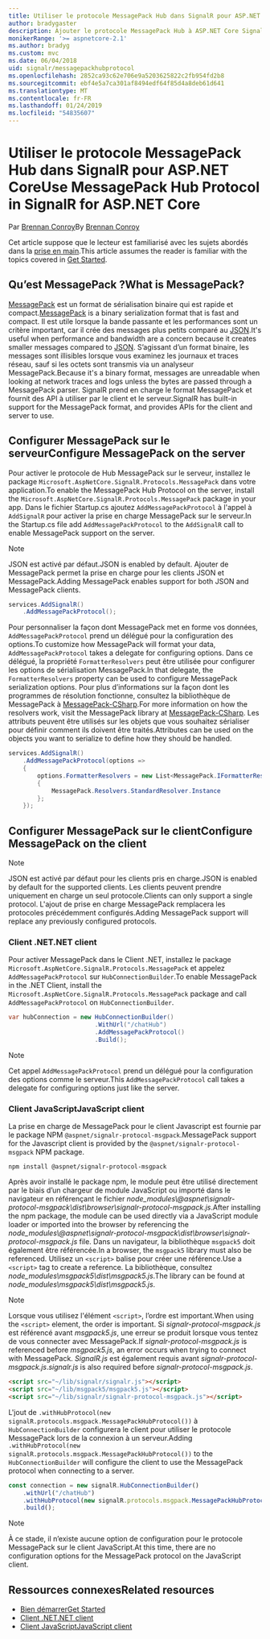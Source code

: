```yaml
---
title: Utiliser le protocole MessagePack Hub dans SignalR pour ASP.NET Core
author: bradygaster
description: Ajouter le protocole MessagePack Hub à ASP.NET Core SignalR.
monikerRange: '>= aspnetcore-2.1'
ms.author: bradyg
ms.custom: mvc
ms.date: 06/04/2018
uid: signalr/messagepackhubprotocol
ms.openlocfilehash: 2852ca93c62e706e9a5203625822c2fb954fd2b8
ms.sourcegitcommit: ebf4e5a7ca301af8494edf64f85d4a8deb61d641
ms.translationtype: MT
ms.contentlocale: fr-FR
ms.lasthandoff: 01/24/2019
ms.locfileid: "54835607"
---
```

# <a name="use-messagepack-hub-protocol-in-signalr-for-aspnet-core"></a><span data-ttu-id="4598b-103">Utiliser le protocole MessagePack Hub dans SignalR pour ASP.NET Core</span><span class="sxs-lookup"><span data-stu-id="4598b-103">Use MessagePack Hub Protocol in SignalR for ASP.NET Core</span></span>

<span data-ttu-id="4598b-104">Par [Brennan Conroy](https://github.com/BrennanConroy)</span><span class="sxs-lookup"><span data-stu-id="4598b-104">By [Brennan Conroy](https://github.com/BrennanConroy)</span></span>

<span data-ttu-id="4598b-105">Cet article suppose que le lecteur est familiarisé avec les sujets abordés dans la [prise en main](xref:tutorials/signalr).</span><span class="sxs-lookup"><span data-stu-id="4598b-105">This article assumes the reader is familiar with the topics covered in [Get Started](xref:tutorials/signalr).</span></span>

## <a name="what-is-messagepack"></a><span data-ttu-id="4598b-106">Qu’est MessagePack ?</span><span class="sxs-lookup"><span data-stu-id="4598b-106">What is MessagePack?</span></span>

<span data-ttu-id="4598b-107">[MessagePack](https://msgpack.org/index.html) est un format de sérialisation binaire qui est rapide et compact.</span><span class="sxs-lookup"><span data-stu-id="4598b-107">[MessagePack](https://msgpack.org/index.html) is a binary serialization format that is fast and compact.</span></span> <span data-ttu-id="4598b-108">Il est utile lorsque la bande passante et les performances sont un critère important, car il crée des messages plus petits comparé au [JSON](https://www.json.org/).</span><span class="sxs-lookup"><span data-stu-id="4598b-108">It's useful when performance and bandwidth are a concern because it creates smaller messages compared to [JSON](https://www.json.org/).</span></span> <span data-ttu-id="4598b-109">S’agissant d’un format binaire, les messages sont illisibles lorsque vous examinez les journaux et traces réseau, sauf si les octets sont transmis via un analyseur MessagePack.</span><span class="sxs-lookup"><span data-stu-id="4598b-109">Because it's a binary format, messages are unreadable when looking at network traces and logs unless the bytes are passed through a MessagePack parser.</span></span> <span data-ttu-id="4598b-110">SignalR prend en charge le format MessagePack et fournit des API  à utiliser par le client et le serveur.</span><span class="sxs-lookup"><span data-stu-id="4598b-110">SignalR has built-in support for the MessagePack format, and provides APIs for the client and server to use.</span></span>

## <a name="configure-messagepack-on-the-server"></a><span data-ttu-id="4598b-111">Configurer MessagePack sur le serveur</span><span class="sxs-lookup"><span data-stu-id="4598b-111">Configure MessagePack on the server</span></span>

<span data-ttu-id="4598b-112">Pour activer le protocole de Hub MessagePack sur le serveur, installez le package `Microsoft.AspNetCore.SignalR.Protocols.MessagePack` dans votre application.</span><span class="sxs-lookup"><span data-stu-id="4598b-112">To enable the MessagePack Hub Protocol on the server, install the `Microsoft.AspNetCore.SignalR.Protocols.MessagePack` package in your app.</span></span> <span data-ttu-id="4598b-113">Dans le fichier Startup.cs ajoutez `AddMessagePackProtocol` à l'appel à `AddSignalR` pour activer la prise en charge MessagePack sur le serveur.</span><span class="sxs-lookup"><span data-stu-id="4598b-113">In the Startup.cs file add `AddMessagePackProtocol` to the `AddSignalR` call to enable MessagePack support on the server.</span></span>

> [!NOTE]
> <span data-ttu-id="4598b-114">JSON est activé par défaut.</span><span class="sxs-lookup"><span data-stu-id="4598b-114">JSON is enabled by default.</span></span> <span data-ttu-id="4598b-115">Ajouter de MessagePack permet la prise en charge pour les clients JSON et MessagePack.</span><span class="sxs-lookup"><span data-stu-id="4598b-115">Adding MessagePack enables support for both JSON and MessagePack clients.</span></span>

```csharp
services.AddSignalR()
    .AddMessagePackProtocol();
```

<span data-ttu-id="4598b-116">Pour personnaliser la façon dont MessagePack met en forme vos données, `AddMessagePackProtocol` prend un délégué pour la configuration des options.</span><span class="sxs-lookup"><span data-stu-id="4598b-116">To customize how MessagePack will format your data, `AddMessagePackProtocol` takes a delegate for configuring options.</span></span> <span data-ttu-id="4598b-117">Dans ce délégué, la propriété `FormatterResolvers` peut être utilisée pour configurer les options de sérialisation MessagePack.</span><span class="sxs-lookup"><span data-stu-id="4598b-117">In that delegate, the `FormatterResolvers` property can be used to configure MessagePack serialization options.</span></span> <span data-ttu-id="4598b-118">Pour plus d’informations sur la façon dont les programmes de résolution fonctionne, consultez la bibliothèque de MessagePack à [MessagePack-CSharp](https://github.com/neuecc/MessagePack-CSharp).</span><span class="sxs-lookup"><span data-stu-id="4598b-118">For more information on how the resolvers work, visit the MessagePack library at [MessagePack-CSharp](https://github.com/neuecc/MessagePack-CSharp).</span></span> <span data-ttu-id="4598b-119">Les attributs peuvent être utilisés sur les objets que vous souhaitez sérialiser pour définir comment ils doivent être traités.</span><span class="sxs-lookup"><span data-stu-id="4598b-119">Attributes can be used on the objects you want to serialize to define how they should be handled.</span></span>

```csharp
services.AddSignalR()
    .AddMessagePackProtocol(options =>
    {
        options.FormatterResolvers = new List<MessagePack.IFormatterResolver>()
        {
            MessagePack.Resolvers.StandardResolver.Instance
        };
    });
```

## <a name="configure-messagepack-on-the-client"></a><span data-ttu-id="4598b-120">Configurer MessagePack sur le client</span><span class="sxs-lookup"><span data-stu-id="4598b-120">Configure MessagePack on the client</span></span>

> [!NOTE]
> <span data-ttu-id="4598b-121">JSON est activé par défaut pour les clients pris en charge.</span><span class="sxs-lookup"><span data-stu-id="4598b-121">JSON is enabled by default for the supported clients.</span></span> <span data-ttu-id="4598b-122">Les clients peuvent prendre uniquement en charge un seul protocole.</span><span class="sxs-lookup"><span data-stu-id="4598b-122">Clients can only support a single protocol.</span></span> <span data-ttu-id="4598b-123">L'ajout de prise en charge MessagePack remplacera les protocoles précédemment configurés.</span><span class="sxs-lookup"><span data-stu-id="4598b-123">Adding MessagePack support will replace any previously configured protocols.</span></span>

### <a name="net-client"></a><span data-ttu-id="4598b-124">Client .NET</span><span class="sxs-lookup"><span data-stu-id="4598b-124">.NET client</span></span>

<span data-ttu-id="4598b-125">Pour activer MessagePack dans le Client .NET, installez le package `Microsoft.AspNetCore.SignalR.Protocols.MessagePack` et appelez `AddMessagePackProtocol` sur `HubConnectionBuilder`.</span><span class="sxs-lookup"><span data-stu-id="4598b-125">To enable MessagePack in the .NET Client, install the `Microsoft.AspNetCore.SignalR.Protocols.MessagePack` package and call `AddMessagePackProtocol` on `HubConnectionBuilder`.</span></span>

```csharp
var hubConnection = new HubConnectionBuilder()
                        .WithUrl("/chatHub")
                        .AddMessagePackProtocol()
                        .Build();
```

> [!NOTE]
> <span data-ttu-id="4598b-126">Cet appel `AddMessagePackProtocol` prend un délégué pour la configuration des options comme le serveur.</span><span class="sxs-lookup"><span data-stu-id="4598b-126">This `AddMessagePackProtocol` call takes a delegate for configuring options just like the server.</span></span>

### <a name="javascript-client"></a><span data-ttu-id="4598b-127">Client JavaScript</span><span class="sxs-lookup"><span data-stu-id="4598b-127">JavaScript client</span></span>

<span data-ttu-id="4598b-128">La prise en charge de MessagePack pour le client Javascript est fournie par le package NPM `@aspnet/signalr-protocol-msgpack`.</span><span class="sxs-lookup"><span data-stu-id="4598b-128">MessagePack support for the Javascript client is provided by the `@aspnet/signalr-protocol-msgpack` NPM package.</span></span>

```console
npm install @aspnet/signalr-protocol-msgpack
```

<span data-ttu-id="4598b-129">Après avoir installé le package npm, le module peut être utilisé directement par le biais d’un chargeur de module JavaScript ou importé dans le navigateur en référençant le fichier *node_modules\\@aspnet\signalr-protocol-msgpack\dist\browser\signalr-protocol-msgpack.js*.</span><span class="sxs-lookup"><span data-stu-id="4598b-129">After installing the npm package, the module can be used directly via a JavaScript module loader or imported into the browser by referencing the *node_modules\\@aspnet\signalr-protocol-msgpack\dist\browser\signalr-protocol-msgpack.js* file.</span></span> <span data-ttu-id="4598b-130">Dans un navigateur, la bibliothèque `msgpack5` doit également être référencée.</span><span class="sxs-lookup"><span data-stu-id="4598b-130">In a browser, the `msgpack5` library must also be referenced.</span></span> <span data-ttu-id="4598b-131">Utilisez un `<script>` balise pour créer une référence.</span><span class="sxs-lookup"><span data-stu-id="4598b-131">Use a `<script>` tag to create a reference.</span></span> <span data-ttu-id="4598b-132">La bibliothèque, consultez *node_modules\msgpack5\dist\msgpack5.js*.</span><span class="sxs-lookup"><span data-stu-id="4598b-132">The library can be found at *node_modules\msgpack5\dist\msgpack5.js*.</span></span>

> [!NOTE]
> <span data-ttu-id="4598b-133">Lorsque vous utilisez l'élément `<script>`, l’ordre est important.</span><span class="sxs-lookup"><span data-stu-id="4598b-133">When using the `<script>` element, the order is important.</span></span> <span data-ttu-id="4598b-134">Si *signalr-protocol-msgpack.js* est référencé avant *msgpack5.js*, une erreur se produit lorsque vous tentez de vous connecter avec MessagePack.</span><span class="sxs-lookup"><span data-stu-id="4598b-134">If *signalr-protocol-msgpack.js* is referenced before *msgpack5.js*, an error occurs when trying to connect with MessagePack.</span></span> <span data-ttu-id="4598b-135">*SignalR.js* est également requis avant *signalr-protocol-msgpack.js*.</span><span class="sxs-lookup"><span data-stu-id="4598b-135">*signalr.js* is also required before *signalr-protocol-msgpack.js*.</span></span>

```html
<script src="~/lib/signalr/signalr.js"></script>
<script src="~/lib/msgpack5/msgpack5.js"></script>
<script src="~/lib/signalr/signalr-protocol-msgpack.js"></script>
```

<span data-ttu-id="4598b-136">L'jout de `.withHubProtocol(new signalR.protocols.msgpack.MessagePackHubProtocol())` à `HubConnectionBuilder` configurera le client pour utiliser le protocole MessagePack lors de la connexion à un serveur.</span><span class="sxs-lookup"><span data-stu-id="4598b-136">Adding `.withHubProtocol(new signalR.protocols.msgpack.MessagePackHubProtocol())` to the `HubConnectionBuilder` will configure the client to use the MessagePack protocol when connecting to a server.</span></span>

```javascript
const connection = new signalR.HubConnectionBuilder()
    .withUrl("/chatHub")
    .withHubProtocol(new signalR.protocols.msgpack.MessagePackHubProtocol())
    .build();
```

> [!NOTE]
> <span data-ttu-id="4598b-137">À ce stade, il n’existe aucune option de configuration pour le protocole MessagePack sur le client JavaScript.</span><span class="sxs-lookup"><span data-stu-id="4598b-137">At this time, there are no configuration options for the MessagePack protocol on the JavaScript client.</span></span>

## <a name="related-resources"></a><span data-ttu-id="4598b-138">Ressources connexes</span><span class="sxs-lookup"><span data-stu-id="4598b-138">Related resources</span></span>

* [<span data-ttu-id="4598b-139">Bien démarrer</span><span class="sxs-lookup"><span data-stu-id="4598b-139">Get Started</span></span>](xref:tutorials/signalr)
* [<span data-ttu-id="4598b-140">Client .NET</span><span class="sxs-lookup"><span data-stu-id="4598b-140">.NET client</span></span>](xref:signalr/dotnet-client)
* [<span data-ttu-id="4598b-141">Client JavaScript</span><span class="sxs-lookup"><span data-stu-id="4598b-141">JavaScript client</span></span>](xref:signalr/javascript-client)
